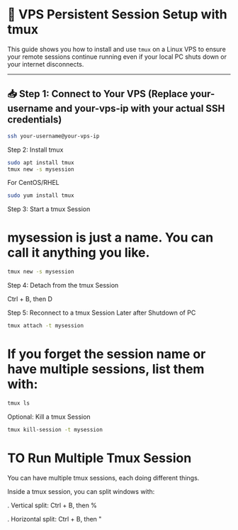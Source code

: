 # 🧰 VPS Persistent Session Setup with tmux

This guide shows you how to install and use `tmux` on a Linux VPS to ensure your remote sessions continue running even if your local PC shuts down or your internet disconnects.

---


## 📥 Step 1: Connect to Your VPS (Replace your-username and your-vps-ip with your actual SSH credentials)

```bash
ssh your-username@your-vps-ip
```


Step 2: Install tmux

```bash
sudo apt install tmux
tmux new -s mysession
```


For CentOS/RHEL

```bash
sudo yum install tmux
```


Step 3: Start a tmux Session
# mysession is just a name. You can call it anything you like.

```bash
tmux new -s mysession
```


Step 4: Detach from the tmux Session

Ctrl + B, then D


Step 5: Reconnect to a tmux Session Later after Shutdown of PC

```bash
tmux attach -t mysession
```


# If you forget the session name or have multiple sessions, list them with:

```bash
tmux ls
```


Optional: Kill a tmux Session

```bash
tmux kill-session -t mysession
```


# TO Run Multiple Tmux Session

You can have multiple tmux sessions, each doing different things.

Inside a tmux session, you can split windows with:

.  Vertical split: Ctrl + B, then %

.  Horizontal split: Ctrl + B, then "
